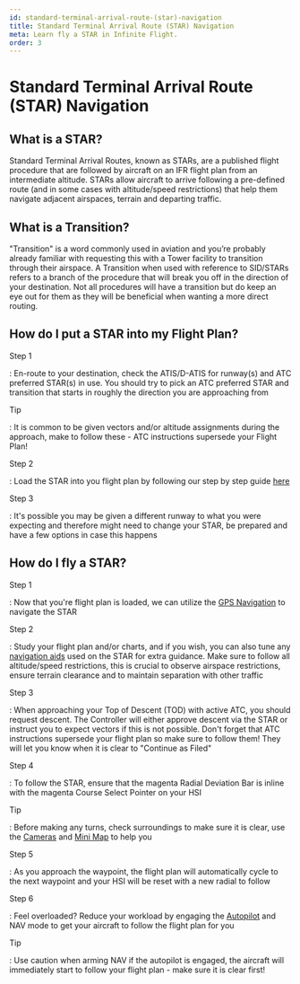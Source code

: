 ```yaml
---
id: standard-terminal-arrival-route-(star)-navigation
title: Standard Terminal Arrival Route (STAR) Navigation
meta: Learn fly a STAR in Infinite Flight.
order: 3
---
```


# Standard Terminal Arrival Route (STAR) Navigation



## What is a STAR?

Standard Terminal Arrival Routes, known as STARs, are a published flight procedure that are followed by aircraft on an IFR flight plan from an intermediate altitude. STARs allow aircraft to arrive following a pre-defined route (and in some cases with altitude/speed restrictions) that help them navigate adjacent airspaces, terrain and departing traffic. 



## What is a Transition?

"Transition" is a word commonly used in aviation and you’re probably already familiar with requesting this with a Tower facility to transition through their airspace. A Transition when used with reference to SID/STARs refers to a branch of the procedure that will break you off in the direction of your destination. Not all procedures will have a transition but do keep an eye out for them as they will be beneficial when wanting a more direct routing.



## How do I put a STAR into my Flight Plan?



Step 1

: En-route to your destination, check the ATIS/D-ATIS for runway(s) and ATC preferred STAR(s) in use. You should try to pick an ATC preferred STAR and transition that starts in roughly the direction you are approaching from



Tip

: It is common to be given vectors and/or altitude assignments during the approach, make to follow these - ATC instructions supersede your Flight Plan!



Step 2

: Load the STAR into you flight plan by following our step by step guide [here](/guide/getting-started/pilot-user-interface/navigation#selecting-departure%2C-arrival-and-approach-procedures)



Step 3

: It's possible you may be given a different runway to what you were expecting and therefore might need to change your STAR, be prepared and have a few options in case this happens 



## How do I fly a STAR?

Step 1

: Now that you're flight plan is loaded, we can utilize the [GPS Navigation](/guide/getting-started/pilot-user-interface/navigation#gps-navigation) to navigate the STAR



Step 2

: Study your flight plan and/or charts, and if you wish, you can also tune any [navigation aids](/guide/getting-started/pilot-user-interface/navigation#navigation) used on the STAR for extra guidance. Make sure to follow all altitude/speed restrictions, this is crucial to observe airspace restrictions, ensure terrain clearance and to maintain separation with other traffic



Step 3

: When approaching your Top of Descent (TOD) with active ATC, you should request descent. The Controller will either approve descent via the STAR or instruct you to expect vectors if this is not possible. Don't forget that ATC instructions supersede your flight plan so make sure to follow them! They will let you know when it is clear to "Continue as Filed"



Step 4

: To follow the STAR, ensure that the magenta Radial Deviation Bar is inline with the magenta Course Select Pointer on your HSI



Tip

: Before making any turns, check surroundings to make sure it is clear, use the [Cameras](/guide/getting-started/pilot-user-interface/cameras#camera) and [Mini Map](/guide/getting-started/pilot-user-interface/mini-map#mini-map) to help you



Step 5

: As you approach the waypoint, the flight plan will automatically cycle to the next waypoint and your HSI will be reset with a new radial to follow



Step 6

: Feel overloaded? Reduce your workload by engaging the [Autopilot](/guide/getting-started/pilot-user-interface/autopilot#autopilot) and NAV mode to get your aircraft to follow the flight plan for you



Tip

: Use caution when arming NAV if the autopilot is engaged, the aircraft will immediately start to follow your flight plan - make sure it is clear first!